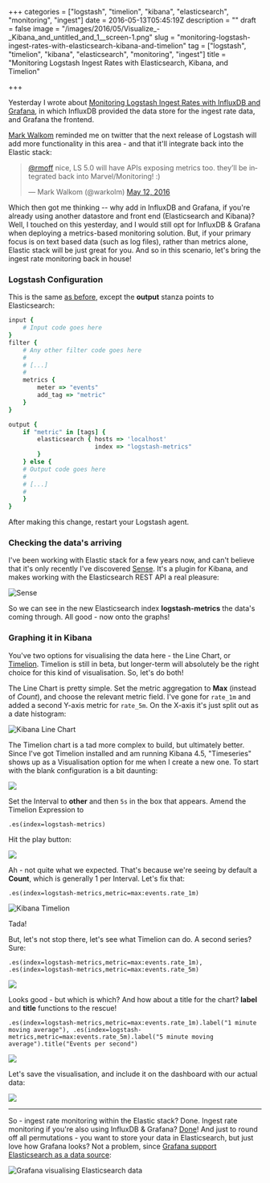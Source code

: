 +++
categories = ["logstash", "timelion", "kibana", "elasticsearch", "monitoring", "ingest"]
date = 2016-05-13T05:45:19Z
description = ""
draft = false
image = "/images/2016/05/Visualize_-_Kibana_and_untitled_and_1__screen-1.png"
slug = "monitoring-logstash-ingest-rates-with-elasticsearch-kibana-and-timelion"
tag = ["logstash", "timelion", "kibana", "elasticsearch", "monitoring", "ingest"]
title = "Monitoring Logstash Ingest Rates with Elasticsearch, Kibana, and Timelion"

+++

Yesterday I wrote about [Monitoring Logstash Ingest Rates with InfluxDB and Grafana](http://rmoff.net/2016/05/12/monitoring-logstash-ingest-rates-with-influxdb-and-grafana/), in which InfluxDB provided the data store for the ingest rate data, and Grafana the frontend. 

[Mark Walkom](https://twitter.com/warkolm/) reminded me on twitter that the next release of Logstash will add more functionality in this area - and that it'll integrate back into the Elastic stack: 

<blockquote class="twitter-tweet" data-lang="en"><p lang="en" dir="ltr"><a href="https://twitter.com/rmoff">@rmoff</a> nice, LS 5.0 will have APIs exposing metrics too. they’ll be integrated back into Marvel/Monitoring! :)</p>&mdash; Mark Walkom (@warkolm) <a href="https://twitter.com/warkolm/status/730900473226485764">May 12, 2016</a></blockquote>
<script async src="//platform.twitter.com/widgets.js" charset="utf-8"></script>

Which then got me thinking -- why add in InfluxDB and Grafana, if you're already using another datastore and front end (Elasticsearch and Kibana)? Well, I touched on this yesterday, and I would still opt for InfluxDB & Grafana when deploying a metrics-based monitoring solution. But, if your primary focus is on text based data (such as log files), rather than metrics alone, Elastic stack will be just great for you. And so in this scenario, let's bring the ingest rate monitoring back in house!

### Logstash Configuration

This is the same [as before](http://rmoff.net/2016/05/12/monitoring-logstash-ingest-rates-with-influxdb-and-grafana/), except the **output** stanza points to Elasticsearch: 

```ruby
input {
    # Input code goes here
}
filter {
    # Any other filter code goes here
    # 
    # [...] 
    #
    metrics {
        meter => "events"
        add_tag => "metric"
    }
}

output {
    if "metric" in [tags] {
        elasticsearch { hosts => 'localhost'
                        index => "logstash-metrics"
        }
    } else {
    # Output code goes here
    # 
    # [...] 
    #
    }
}
```

After making this change, restart your Logstash agent. 

### Checking the data's arriving

I've been working with Elastic stack for a few years now, and can't believe that it's only recently I've discovered [Sense](https://www.elastic.co/guide/en/sense/current/installing.html). It's a plugin for Kibana, and makes working with the Elasticsearch REST API a real pleasure: 

![Sense](/images/2016/05/Sense_-_Kibana.png)

So we can see in the new Elasticsearch index **logstash-metrics** the data's coming through. All good - now onto the graphs!

### Graphing it in Kibana

You've two options for visualising the data here - the Line Chart, or [Timelion](https://www.elastic.co/blog/timelion-timeline). Timelion is still in beta, but longer-term will absolutely be the right choice for this kind of visualisation. So, let's do both!

The Line Chart is pretty simple. Set the metric aggregation to **Max** (instead of *Count*), and choose the relevant metric field. I've gone for `rate_1m` and added a second Y-axis metric for `rate_5m`. On the X-axis it's just split out as a date histogram: 

![Kibana Line Chart](/images/2016/05/lsir14.png)

The Timelion chart is a tad more complex to build, but ultimately better. Since I've got Timelion installed and am running Kibana 4.5, "Timeseries" shows up as a Visualisation option for me when I create a new one. To start with the blank configuration is a bit daunting: 

![](/images/2016/05/Visualize_-_Kibana.png)

Set the Interval to **other** and then `5s` in the box that appears. Amend the Timelion Expression to 

    .es(index=logstash-metrics)

Hit the play button: 

![](/images/2016/05/Visualize_-_Kibana-1.png)

Ah - not quite what we expected. That's because we're seeing by default a **Count**, which is generally 1 per Interval. Let's fix that: 

    .es(index=logstash-metrics,metric=max:events.rate_1m)

![Kibana Timelion](/images/2016/05/Visualize_-_Kibana-2.png)

Tada! 

But, let's not stop there, let's see what Timelion can do. A second series? Sure: 

    .es(index=logstash-metrics,metric=max:events.rate_1m), .es(index=logstash-metrics,metric=max:events.rate_5m)

![](/images/2016/05/Visualize_-_Kibana-3.png)

Looks good - but which is which? And how about a title for the chart? **label** and **title** functions to the rescue!

    .es(index=logstash-metrics,metric=max:events.rate_1m).label("1 minute moving average"), .es(index=logstash-metrics,metric=max:events.rate_5m).label("5 minute moving average").title("Events per second")

![](/images/2016/05/Visualize_-_Kibana_and_untitled_and_1__screen.png)

Let's save the visualisation, and include it on the dashboard with our actual data: 

![](/images/2016/05/Dashboard_-_Kibana.png)

--- 

So - ingest rate monitoring within the Elastic stack? Done. Ingest rate monitoring if you're also using InfluxDB & Grafana? [Done](http://rmoff.net/2016/05/12/monitoring-logstash-ingest-rates-with-influxdb-and-grafana/)! And just to round off all permutations - you want to store your data in Elasticsearch, but just love how Grafana looks? Not a problem, since [Grafana support Elasticsearch as a data source](http://docs.grafana.org/datasources/elasticsearch/): 

![Grafana visualising Elasticsearch data](/images/2016/05/Grafana_-_Twitter_Ingest_Monitor.png)

